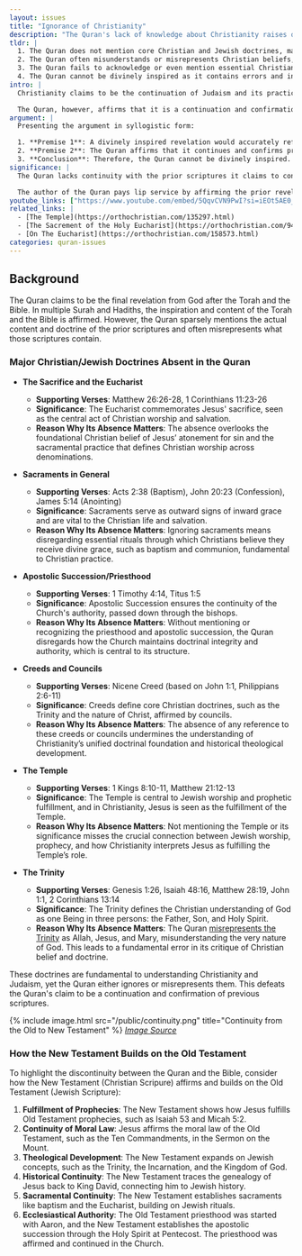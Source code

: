 ```yaml
---
layout: issues
title: "Ignorance of Christianity"
description: "The Quran's lack of knowledge about Christianity raises questions about its divine origin."
tldr: |
  1. The Quran does not mention core Christian and Jewish doctrines, many of which are essential to understanding these faiths.
  2. The Quran often misunderstands or misrepresents Christian beliefs, showing a lack of knowledge about Christianity.
  3. The Quran fails to acknowledge or even mention essential Christian teachings, harming the claim that the Quran is the final revelation from God and the culmination of previous scriptures.
  4. The Quran cannot be divinely inspired as it contains errors and inaccuracies about Christian and Jewish teachings.
intro: |
  Christianity claims to be the continuation of Judaism and its practices. From the beginning, the apostles, such as Saint Paul, preached and stressed that Christianity is the fulfillment of Jewish prophecies. The importance of continuity is paramount, as prior scriptures are seen as divine and predicting the coming of Jesus.

  The Quran, however, affirms that it is a continuation and confirmation of previous scriptures (e.g., Torah and Gospel), but does not acknowledge or even mention many core doctrines of Christianity and Judaism. This raises questions about its divine origin. This article will explore the Quran's apparent ignorance of Christianity and its implications for the Islamic claim of being the final revelation from God.
argument: |
  Presenting the argument in syllogistic form:

  1. **Premise 1**: A divinely inspired revelation would accurately reflect and build upon the essential teachings of previous divine scriptures (i.e., Judaism and Christianity), especially if it affirms the continuation of those scriptures.
  2. **Premise 2**: The Quran affirms that it continues and confirms previous scriptures, but it does not mention or accurately reflect core doctrines and essential teachings of Christianity and Judaism.
  3. **Conclusion**: Therefore, the Quran cannot be divinely inspired.
significance: |
  The Quran lacks continuity with the prior scriptures it claims to confirm and continue. In addition, [what the Quran does say about Christian doctrine](/issues/quran-trinity) is often completely inaccurate. In contrast, the authors of the New Testament have a deep understanding of Jewish culture, scriptures, and doctrine and use their knowledge to defend Christianity in the text of the New Testament while affirming what came before.

  The author of the Quran pays lip service by affirming the prior revelation but remains completely ignorant about what that actually contains. Doctrines like the authority and structure of the church (which existed and was widespread at the time of Mohammed!) are completely absent from the Quran. Doctrines that are described in the first books of the Old Testament and have continuity throughout are not even mentioned in this "new revelation." The author of the Quran was not aware of these doctrines and misrepresented others because they lacked understanding of Christianity and Judaism.
youtube_links: ["https://www.youtube.com/embed/5QqvCVN9PwI?si=iEOt5AE0_gO6eS1c", "https://www.youtube.com/embed/jkmh68urI6A?si=d9Y893EvkJt1SvWT"]
related_links: |
  - [The Temple](https://orthochristian.com/135297.html)
  - [The Sacrement of the Holy Eucharist](https://orthochristian.com/94688.html)
  - [On The Eucharist](https://orthochristian.com/158573.html)
categories: quran-issues
---
```


## Background

The Quran claims to be the final revelation from God after the Torah and the Bible. In multiple Surah and Hadiths, the inspiration and content of the Torah and the Bible is affirmed. However, the Quran sparsely mentions the actual content and doctrine of the prior scriptures and often misrepresents what those scriptures contain.

### Major Christian/Jewish Doctrines Absent in the Quran

- **The Sacrifice and the Eucharist**
  - **Supporting Verses**: Matthew 26:26-28, 1 Corinthians 11:23-26
  - **Significance**: The Eucharist commemorates Jesus' sacrifice, seen as the central act of Christian worship and salvation.
  - **Reason Why Its Absence Matters**: The absence overlooks the foundational Christian belief of Jesus’ atonement for sin and the sacramental practice that defines Christian worship across denominations.

- **Sacraments in General**
  - **Supporting Verses**: Acts 2:38 (Baptism), John 20:23 (Confession), James 5:14 (Anointing)
  - **Significance**: Sacraments serve as outward signs of inward grace and are vital to the Christian life and salvation.
  - **Reason Why Its Absence Matters**: Ignoring sacraments means disregarding essential rituals through which Christians believe they receive divine grace, such as baptism and communion, fundamental to Christian practice.

- **Apostolic Succession/Priesthood**
  - **Supporting Verses**: 1 Timothy 4:14, Titus 1:5
  - **Significance**: Apostolic Succession ensures the continuity of the Church's authority, passed down through the bishops.
  - **Reason Why Its Absence Matters**: Without mentioning or recognizing the priesthood and apostolic succession, the Quran disregards how the Church maintains doctrinal integrity and authority, which is central to its structure.

- **Creeds and Councils**
  - **Supporting Verses**: Nicene Creed (based on John 1:1, Philippians 2:6-11)
  - **Significance**: Creeds define core Christian doctrines, such as the Trinity and the nature of Christ, affirmed by councils.
  - **Reason Why Its Absence Matters**: The absence of any reference to these creeds or councils undermines the understanding of Christianity’s unified doctrinal foundation and historical theological development.

- **The Temple**
  - **Supporting Verses**: 1 Kings 8:10-11, Matthew 21:12-13
  - **Significance**: The Temple is central to Jewish worship and prophetic fulfillment, and in Christianity, Jesus is seen as the fulfillment of the Temple.
  - **Reason Why Its Absence Matters**: Not mentioning the Temple or its significance misses the crucial connection between Jewish worship, prophecy, and how Christianity interprets Jesus as fulfilling the Temple’s role.

- **The Trinity**
  - **Supporting Verses**: Genesis 1:26, Isaiah 48:16, Matthew 28:19, John 1:1, 2 Corinthians 13:14
  - **Significance**: The Trinity defines the Christian understanding of God as one Being in three persons: the Father, Son, and Holy Spirit.
  - **Reason Why Its Absence Matters**: The Quran [misrepresents the Trinity](/issues/quran-trinity) as Allah, Jesus, and Mary, misunderstanding the very nature of God. This leads to a fundamental error in its critique of Christian belief and doctrine.

These doctrines are fundamental to understanding Christianity and Judaism, yet the Quran either ignores or misrepresents them. This defeats the Quran's claim to be a continuation and confirmation of previous scriptures.

{% include image.html src="/public/continuity.png" title="Continuity from the Old to New Testament" %}
*[Image Source](https://www.youtube.com/watch?v=jkmh68urI6A)*

### How the New Testament Builds on the Old Testament

To highlight the discontinuity between the Quran and the Bible, consider how the New Testament (Christian Scripure) affirms and builds on the Old Testament (Jewish Scripture):

1. **Fulfillment of Prophecies**: The New Testament shows how Jesus fulfills Old Testament prophecies, such as Isaiah 53 and Micah 5:2.
2. **Continuity of Moral Law**: Jesus affirms the moral law of the Old Testament, such as the Ten Commandments, in the Sermon on the Mount.
3. **Theological Development**: The New Testament expands on Jewish concepts, such as the Trinity, the Incarnation, and the Kingdom of God.
4. **Historical Continuity**: The New Testament traces the genealogy of Jesus back to King David, connecting him to Jewish history.
5. **Sacramental Continuity**: The New Testament establishes sacraments like baptism and the Eucharist, building on Jewish rituals.
6. **Ecclesiastical Authority**: The Old Testament priesthood was started with Aaron, and the New Testament establishes the apostolic succession through the Holy Spirit at Pentecost. The priesthood was affirmed and continued in the Church.
